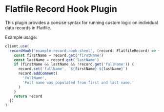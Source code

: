 # Flatfile Record Hook Plugin

This plugin provides a consise syntax for running custom logic on individual data records in Flatfile.

Example usage:

```ts
client.use(
  recordHook('example-record-hook-sheet', (record: FlatfileRecord) => {
    const firstName = record.get('firstName')
    const lastName = record.get('lastName')
    if (firstName && lastName && !record.get('fullName')) {
      record.set('fullName', `${firstName} ${lastName}`)
      record.addComment(
        'fullName',
        'Full name was populated from first and last name.'
      )
    }
    return record
  })
)
```
